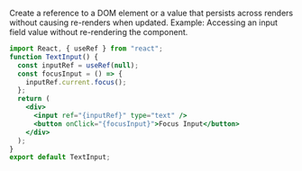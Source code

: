 <!-- Use Ref in React- js -->

Create a reference to a DOM element or a value that persists across renders
without causing re-renders when updated. Example: Accessing an input field value
without re-rendering the component.

```jsx
import React, { useRef } from "react";
function TextInput() {
  const inputRef = useRef(null);
  const focusInput = () => {
    inputRef.current.focus();
  };
  return (
    <div>
      <input ref="{inputRef}" type="text" />
      <button onClick="{focusInput}">Focus Input</button>
    </div>
  );
}
export default TextInput;
```

<!-- Use Ref in React- js -->
